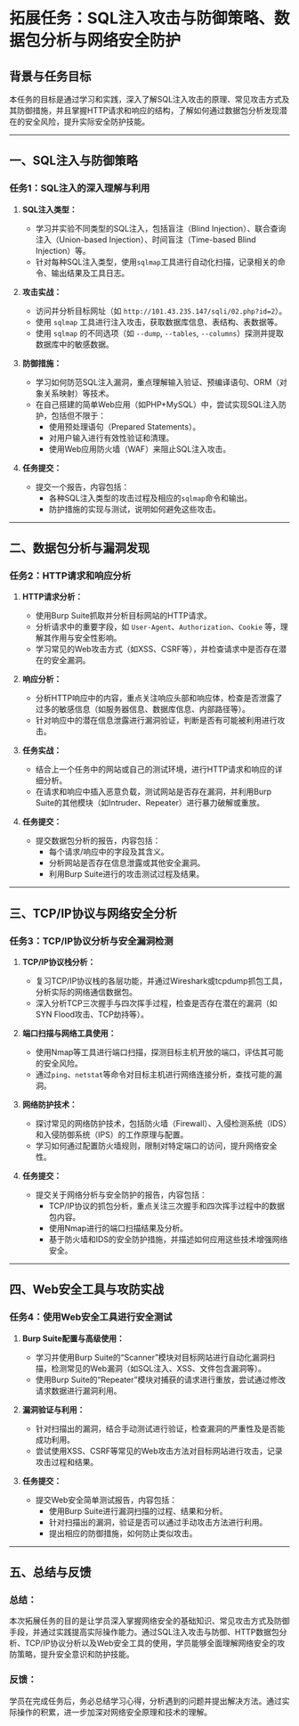 # 拓展任务：SQL注入攻击与防御策略、数据包分析与网络安全防护

## 背景与任务目标
本任务的目标是通过学习和实践，深入了解SQL注入攻击的原理、常见攻击方式及其防御措施，并且掌握HTTP请求和响应的结构，了解如何通过数据包分析发现潜在的安全风险，提升实际安全防护技能。

---

## 一、SQL注入与防御策略

### **任务1：SQL注入的深入理解与利用**

1. **SQL注入类型：**
    - 学习并实验不同类型的SQL注入，包括盲注（Blind Injection）、联合查询注入（Union-based Injection）、时间盲注（Time-based Blind Injection）等。
    - 针对每种SQL注入类型，使用`sqlmap`工具进行自动化扫描，记录相关的命令、输出结果及工具日志。

2. **攻击实战：**
    - 访问并分析目标网址（如 `http://101.43.235.147/sqli/02.php?id=2`）。
    - 使用 `sqlmap` 工具进行注入攻击，获取数据库信息、表结构、表数据等。
    - 使用 `sqlmap` 的不同选项（如 `--dump`, `--tables`, `--columns`）探测并提取数据库中的敏感数据。

3. **防御措施：**
    - 学习如何防范SQL注入漏洞，重点理解输入验证、预编译语句、ORM（对象关系映射）等技术。
    - 在自己搭建的简单Web应用（如PHP+MySQL）中，尝试实现SQL注入防护，包括但不限于：
        - 使用预处理语句（Prepared Statements）。
        - 对用户输入进行有效性验证和清理。
        - 使用Web应用防火墙（WAF）来阻止SQL注入攻击。

4. **任务提交：**
    - 提交一个报告，内容包括：
        - 各种SQL注入类型的攻击过程及相应的`sqlmap`命令和输出。
        - 防护措施的实现与测试，说明如何避免这些攻击。

---

## 二、数据包分析与漏洞发现

### **任务2：HTTP请求和响应分析**

1. **HTTP请求分析：**
    - 使用Burp Suite抓取并分析目标网站的HTTP请求。
    - 分析请求中的重要字段，如 `User-Agent`、`Authorization`、`Cookie` 等，理解其作用与安全性影响。
    - 学习常见的Web攻击方式（如XSS、CSRF等），并检查请求中是否存在潜在的安全漏洞。

2. **响应分析：**
    - 分析HTTP响应中的内容，重点关注响应头部和响应体，检查是否泄露了过多的敏感信息（如服务器信息、数据库信息、内部路径等）。
    - 针对响应中的潜在信息泄露进行漏洞验证，判断是否有可能被利用进行攻击。

3. **任务实战：**
    - 结合上一个任务中的网站或自己的测试环境，进行HTTP请求和响应的详细分析。
    - 在请求和响应中插入恶意负载，测试网站是否存在漏洞，并利用Burp Suite的其他模块（如Intruder、Repeater）进行暴力破解或重放。

4. **任务提交：**
    - 提交数据包分析的报告，内容包括：
        - 每个请求/响应中的字段及其含义。
        - 分析网站是否存在信息泄露或其他安全漏洞。
        - 利用Burp Suite进行的攻击测试过程及结果。

---

## 三、TCP/IP协议与网络安全分析

### **任务3：TCP/IP协议分析与安全漏洞检测**

1. **TCP/IP协议栈分析：**
    - 复习TCP/IP协议栈的各层功能，并通过Wireshark或tcpdump抓包工具，分析实际的网络通信数据包。
    - 深入分析TCP三次握手与四次挥手过程，检查是否存在潜在的漏洞（如SYN Flood攻击、TCP劫持等）。

2. **端口扫描与网络工具使用：**
    - 使用Nmap等工具进行端口扫描，探测目标主机开放的端口，评估其可能的安全风险。
    - 通过`ping`、`netstat`等命令对目标主机进行网络连接分析，查找可能的漏洞。

3. **网络防护技术：**
    - 探讨常见的网络防护技术，包括防火墙（Firewall）、入侵检测系统（IDS）和入侵防御系统（IPS）的工作原理与配置。
    - 学习如何通过配置防火墙规则，限制对特定端口的访问，提升网络安全性。

4. **任务提交：**
    - 提交关于网络分析与安全防护的报告，内容包括：
        - TCP/IP协议的抓包分析，重点关注三次握手和四次挥手过程中的数据包内容。
        - 使用Nmap进行的端口扫描结果及分析。
        - 基于防火墙和IDS的安全防护措施，并描述如何应用这些技术增强网络安全。

---

## 四、Web安全工具与攻防实战

### **任务4：使用Web安全工具进行安全测试**

1. **Burp Suite配置与高级使用：**
    - 学习并使用Burp Suite的“Scanner”模块对目标网站进行自动化漏洞扫描，检测常见的Web漏洞（如SQL注入、XSS、文件包含漏洞等）。
    - 使用Burp Suite的“Repeater”模块对捕获的请求进行重放，尝试通过修改请求数据进行漏洞利用。

2. **漏洞验证与利用：**
    - 针对扫描出的漏洞，结合手动测试进行验证，检查漏洞的严重性及是否能成功利用。
    - 尝试使用XSS、CSRF等常见的Web攻击方法对目标网站进行攻击，记录攻击过程和结果。

3. **任务提交：**
    - 提交Web安全简单测试报告，内容包括：
        - 使用Burp Suite进行漏洞扫描的过程、结果和分析。
        - 针对扫描出的漏洞，验证是否可以通过手动攻击方法进行利用。
        - 提出相应的防御措施，如何防止类似攻击。

---

## 五、总结与反馈

### **总结：**
本次拓展任务的目的是让学员深入掌握网络安全的基础知识、常见攻击方式及防御手段，并通过实践提高实际操作能力。通过SQL注入攻击与防御、HTTP数据包分析、TCP/IP协议分析以及Web安全工具的使用，学员能够全面理解网络安全的攻防策略，提升安全意识和防护技能。

### **反馈：**
学员在完成任务后，务必总结学习心得，分析遇到的问题并提出解决方法。通过实际操作的积累，进一步加深对网络安全原理和技术的理解。
